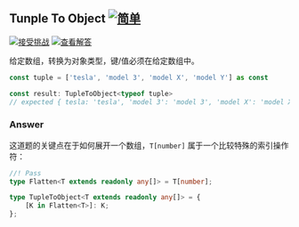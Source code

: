## Tunple To Object [![简单](https://camo.githubusercontent.com/958fadc22a336a7d4920ef8195ce6b7a1eab17bb033dbee20396976cada54145/68747470733a2f2f696d672e736869656c64732e696f2f62616467652f2d2545372541452538302545352538442539352d376161643063)](https://camo.githubusercontent.com/958fadc22a336a7d4920ef8195ce6b7a1eab17bb033dbee20396976cada54145/68747470733a2f2f696d672e736869656c64732e696f2f62616467652f2d2545372541452538302545352538442539352d376161643063)

[![接受挑战](https://camo.githubusercontent.com/aab9eb44aa9720e6c24cb65e557c175c37aed35b7e0137c1df2fcfb1113cd8d4/68747470733a2f2f696d672e736869656c64732e696f2f62616467652f2d2545362538452541352545352538462539372545362538432539312545362538382539382d3331373863363f6c6f676f3d74797065736372697074266c6f676f436f6c6f723d7768697465)](https://tsch.js.org/11/play/zh-CN) [![查看解答](https://camo.githubusercontent.com/bf011f7ac4336ea23505d0b71515fd7d12f9bb8eea9a0cb248172ee29c8b294e/68747470733a2f2f696d672e736869656c64732e696f2f62616467652f2d2545362539462541352545372539432538422545382541372541332545372541442539342d6465356137373f6c6f676f3d617765736f6d652d6c69737473266c6f676f436f6c6f723d7768697465)](https://tsch.js.org/11/solutions)

给定数组，转换为对象类型，键/值必须在给定数组中。

```ts
const tuple = ['tesla', 'model 3', 'model X', 'model Y'] as const

const result: TupleToObject<typeof tuple> 
// expected { tesla: 'tesla', 'model 3': 'model 3', 'model X': 'model X', 'model Y': 'model Y'}
```

### Answer

这道题的关键点在于如何展开一个数组，`T[number]` 属于一个比较特殊的索引操作符：

```ts
//! Pass
type Flatten<T extends readonly any[]> = T[number];

type TupleToObject<T extends readonly any[]> = {
    [K in Flatten<T>]: K;
};
```

